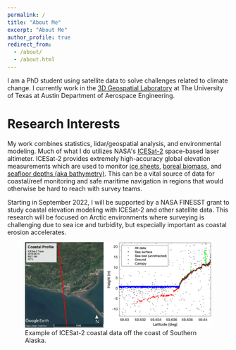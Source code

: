 ```yaml
---
permalink: /
title: "About Me"
excerpt: "About Me"
author_profile: true
redirect_from: 
  - /about/
  - /about.html
---
```

I am a PhD student using satellite data to solve challenges related to climate change. I currently work in the [3D Geospatial Laboratory](https://magruder3dgl.com/) at The University of Texas at Austin Department of Aerospace Engineering.

Research Interests
======
My work combines statistics, lidar/geospatial analysis, and environmental modeling. Much of what I do utilizes NASA's [ICESat-2](https://www.nasa.gov/content/goddard/icesat-2) space-based laser altimeter. ICESat-2 provides extremely high-accuracy global elevation measurements which are used to monitor [ice sheets](https://www.science.org/doi/10.1126/science.aaz5845), [boreal biomass](https://ceos.org/gst/icesat2-boreal-biomass.html), and [seafloor depths (aka bathymetry)](https://www.mdpi.com/2072-4292/11/14/1634). This can be a vital source of data for coastal/reef monitoring and safe maritime navigation in regions that would otherwise be hard to reach with survey teams.

Starting in September 2022, I will be supported by a NASA FINESST grant to study coastal elevation modeling with ICESat-2 and other satellite data. This research will be focused on Arctic environments where surveying is challenging due to sea ice and turbidity, but especially important as coastal erosion accelerates.

<figure>
  <img src="/images/topobathy_profile.png"  width="600">
  <figcaption>Example of ICESat-2 coastal data off the coast of Southern Alaska.</figcaption>
</figure>

